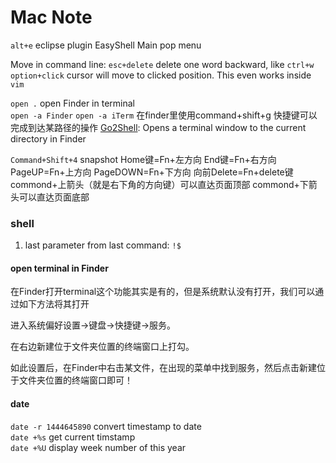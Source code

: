 # Mac Note

`alt+e` eclipse plugin EasyShell Main pop menu  

Move in command line:
`esc+delete` delete one word backward, like `ctrl+w`
`option+click` cursor will move to clicked position. This even works inside `vim`  

`open .` open Finder in terminal  
`open -a Finder`
`open -a iTerm`
在finder里使用command+shift+g 快捷键可以完成到达某路径的操作 
[Go2Shell](http://zipzapmac.com/Go2Shell): Opens a terminal window to the current directory in Finder  

`Command+Shift+4` snapshot
Home键=Fn+左方向 End键=Fn+右方向 PageUP=Fn+上方向 PageDOWN=Fn+下方向
向前Delete=Fn+delete键 
commond+上箭头（就是右下角的方向键）可以直达页面顶部
commond+下箭头可以直达页面底部


### shell
1. last parameter from last command: `!$`


#### open terminal in Finder
在Finder打开terminal这个功能其实是有的，但是系统默认没有打开，我们可以通过如下方法将其打开

进入系统偏好设置->键盘->快捷键->服务。

在右边新建位于文件夹位置的终端窗口上打勾。

如此设置后，在Finder中右击某文件，在出现的菜单中找到服务，然后点击新建位于文件夹位置的终端窗口即可！

#### date
`date -r 1444645890` convert timestamp to date  
`date +%s` get current timstamp  
`date +%U` display week number of this year  


